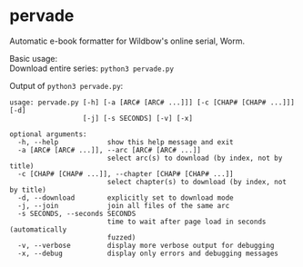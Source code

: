 # pervade
Automatic e-book formatter for Wildbow's online serial, Worm.

Basic usage:  
Download entire series: `python3 pervade.py`


Output of `python3 pervade.py`:  
```
usage: pervade.py [-h] [-a [ARC# [ARC# ...]]] [-c [CHAP# [CHAP# ...]]] [-d]
                  [-j] [-s SECONDS] [-v] [-x]

optional arguments:
  -h, --help            show this help message and exit
  -a [ARC# [ARC# ...]], --arc [ARC# [ARC# ...]]
                        select arc(s) to download (by index, not by title)
  -c [CHAP# [CHAP# ...]], --chapter [CHAP# [CHAP# ...]]
                        select chapter(s) to download (by index, not by title)
  -d, --download        explicitly set to download mode
  -j, --join            join all files of the same arc
  -s SECONDS, --seconds SECONDS
                        time to wait after page load in seconds (automatically
                        fuzzed)
  -v, --verbose         display more verbose output for debugging
  -x, --debug           display only errors and debugging messages
```
